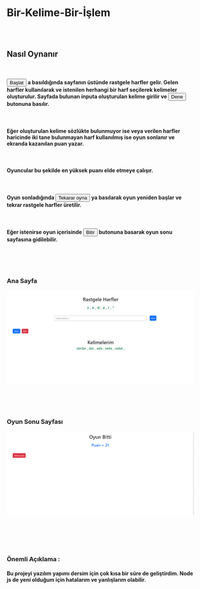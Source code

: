 # Bir-Kelime-Bir-İşlem

<br><br>


## Nasıl Oynanır
<br>

#### <button>Başlat </button> a basıldığında sayfanın üstünde rastgele harfler gelir. Gelen harfler kullanılarak ve istenilen herhangi bir harf seçilerek kelimeler oluşturulur. Sayfada bulunan inputa oluşturulan kelime girilir ve <button>Dene </button> butonuna basılır.

<br>

#### Eğer oluşturulan kelime sözlükte bulunmuyor ise veya verilen harfler haricinde iki tane bulunmayan harf kullanılmış ise oyun sonlanır ve ekranda kazanılan puan yazar.

<br>

#### Oyuncular bu şekilde en yüksek puanı elde etmeye çalışır.

<br>

#### Oyun sonladığında <button> Tekarar oyna </button> ya basılarak oyun yeniden başlar ve tekrar rastgele harfler üretilir.

<br>

#### Eğer istenirse oyun içerisinde <button>Bitir </button> butonuna basarak oyun sonu sayfasına gidilebilir.

<br><br><br>

### Ana Sayfa

<img src='public\img\Picture1.PNG'>

<br><br><br>

### Oyun Sonu Sayfası
<img src='public\img\Picture2.PNG'>


<br><br><br><br>

### <strong>Önemli Açıklama : 

#### Bu projeyi yazılım yapımı dersim için çok kısa bir süre de geliştirdim. Node js de yeni olduğum için hatalarım ve yanlışlarım olabilir. 